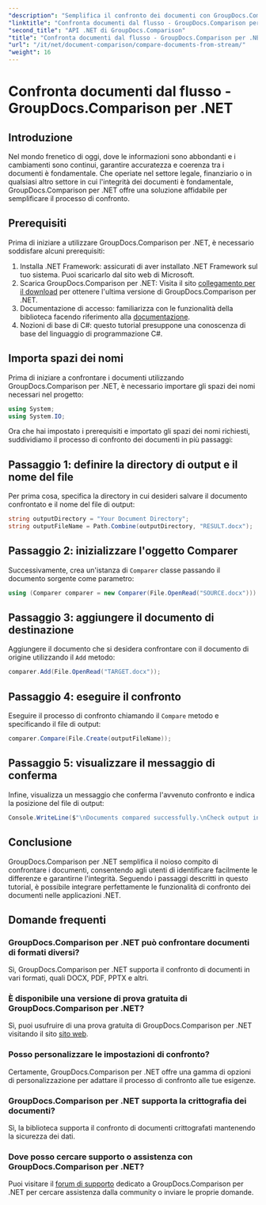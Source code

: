 ```yaml
---
"description": "Semplifica il confronto dei documenti con GroupDocs.Comparison per .NET. Confronta i documenti senza sforzo e garantisci la precisione tra i file."
"linktitle": "Confronta documenti dal flusso - GroupDocs.Comparison per .NET"
"second_title": "API .NET di GroupDocs.Comparison"
"title": "Confronta documenti dal flusso - GroupDocs.Comparison per .NET"
"url": "/it/net/document-comparison/compare-documents-from-stream/"
"weight": 16
---
```


# Confronta documenti dal flusso - GroupDocs.Comparison per .NET

## Introduzione
Nel mondo frenetico di oggi, dove le informazioni sono abbondanti e i cambiamenti sono continui, garantire accuratezza e coerenza tra i documenti è fondamentale. Che operiate nel settore legale, finanziario o in qualsiasi altro settore in cui l'integrità dei documenti è fondamentale, GroupDocs.Comparison per .NET offre una soluzione affidabile per semplificare il processo di confronto.
## Prerequisiti
Prima di iniziare a utilizzare GroupDocs.Comparison per .NET, è necessario soddisfare alcuni prerequisiti:
1. Installa .NET Framework: assicurati di aver installato .NET Framework sul tuo sistema. Puoi scaricarlo dal sito web di Microsoft.
2. Scarica GroupDocs.Comparison per .NET: Visita il sito [collegamento per il download](https://releases.groupdocs.com/comparison/net/) per ottenere l'ultima versione di GroupDocs.Comparison per .NET.
3. Documentazione di accesso: familiarizza con le funzionalità della biblioteca facendo riferimento alla [documentazione](https://tutorials.groupdocs.com/comparison/net/).
4. Nozioni di base di C#: questo tutorial presuppone una conoscenza di base del linguaggio di programmazione C#.

## Importa spazi dei nomi
Prima di iniziare a confrontare i documenti utilizzando GroupDocs.Comparison per .NET, è necessario importare gli spazi dei nomi necessari nel progetto:
```csharp
using System;
using System.IO;
```
Ora che hai impostato i prerequisiti e importato gli spazi dei nomi richiesti, suddividiamo il processo di confronto dei documenti in più passaggi:
## Passaggio 1: definire la directory di output e il nome del file
Per prima cosa, specifica la directory in cui desideri salvare il documento confrontato e il nome del file di output:
```csharp
string outputDirectory = "Your Document Directory";
string outputFileName = Path.Combine(outputDirectory, "RESULT.docx");
```
## Passaggio 2: inizializzare l'oggetto Comparer
Successivamente, crea un'istanza di `Comparer` classe passando il documento sorgente come parametro:
```csharp
using (Comparer comparer = new Comparer(File.OpenRead("SOURCE.docx")))
```
## Passaggio 3: aggiungere il documento di destinazione
Aggiungere il documento che si desidera confrontare con il documento di origine utilizzando il `Add` metodo:
```csharp
comparer.Add(File.OpenRead("TARGET.docx"));
```
## Passaggio 4: eseguire il confronto
Eseguire il processo di confronto chiamando il `Compare` metodo e specificando il file di output:
```csharp
comparer.Compare(File.Create(outputFileName));
```
## Passaggio 5: visualizzare il messaggio di conferma
Infine, visualizza un messaggio che conferma l'avvenuto confronto e indica la posizione del file di output:
```csharp
Console.WriteLine($"\nDocuments compared successfully.\nCheck output in {outputDirectory}.");
```

## Conclusione
GroupDocs.Comparison per .NET semplifica il noioso compito di confrontare i documenti, consentendo agli utenti di identificare facilmente le differenze e garantirne l'integrità. Seguendo i passaggi descritti in questo tutorial, è possibile integrare perfettamente le funzionalità di confronto dei documenti nelle applicazioni .NET.
## Domande frequenti
### GroupDocs.Comparison per .NET può confrontare documenti di formati diversi?
Sì, GroupDocs.Comparison per .NET supporta il confronto di documenti in vari formati, quali DOCX, PDF, PPTX e altri.
### È disponibile una versione di prova gratuita di GroupDocs.Comparison per .NET?
Sì, puoi usufruire di una prova gratuita di GroupDocs.Comparison per .NET visitando il sito [sito web](https://releases.groupdocs.com/).
### Posso personalizzare le impostazioni di confronto?
Certamente, GroupDocs.Comparison per .NET offre una gamma di opzioni di personalizzazione per adattare il processo di confronto alle tue esigenze.
### GroupDocs.Comparison per .NET supporta la crittografia dei documenti?
Sì, la biblioteca supporta il confronto di documenti crittografati mantenendo la sicurezza dei dati.
### Dove posso cercare supporto o assistenza con GroupDocs.Comparison per .NET?
Puoi visitare il [forum di supporto](https://forum.groupdocs.com/c/comparison/12) dedicato a GroupDocs.Comparison per .NET per cercare assistenza dalla community o inviare le proprie domande.